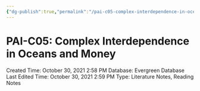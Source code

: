 ```yaml
---
{"dg-publish":true,"permalink":"/pai-c05-complex-interdependence-in-oceans-and-money/"}
---
```


# PAI-C05: Complex Interdependence in Oceans and Money

Created Time: October 30, 2021 2:58 PM
Database: Evergreen Database
Last Edited Time: October 30, 2021 2:59 PM
Type: Literature Notes, Reading Notes